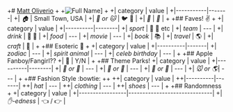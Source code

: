 +# [Matt Oliverio](https://github.com/USERNAME)
+
+![Full Name](URL-to-IMAGE)]
+
+| category | value |
+|-----------|-------|
+| _:house:_ | Small Town, USA |
+| _:dog: or :cat:_ | :bird: :snake: |
+| _:birthday:_ | _:calendar:_ |
+
+## Faves! :v:
+
+| category | value |
+|----------|--------|
+| _sport_  | :football: :basketball: etc |
+| _team_   | --- |
+| _drink_  | :beer: :wine_glass: |
+| _food_   | --- |
+| _movie_  | --- |
+| _book_  | :books: |
+| _travel_ | :earth_americas: |
+| _craft_  | :art: |
+
+## Esoteric :crystal_ball:
+
+| category | value |
+|----------|-------|
+| _zodiac_ | --- |
+| _spirit animal_ | --- |
+| _celeb birthday_ | --- |
+
+## Apple Fanboy/Fangirl??
+| :iphone: | Y/N |
+
+## Theme Parks!
+| category | value |
+|----------|--------|
+| _:ferris_wheel: or :roller_coaster:_ | --- |
+| _:monorail: or :bus:_ | --- |
+| _:poultry_leg: or :hamburger:_ | --- |
+| _:mouse: or :earth_americas:_| --- |
+
+## Fashion Style :bowtie:
++
++| category | value |
++|----------|-------|
++| _hat_ | --- |
++| _clothing_ | --- |
++| _shoes_ | --- |
+
+## Randomness
+
+| category        | value                        |
+|-----------------|------------------------------|
+| _:hand:-edness_ | :point_left: / :point_right: |
